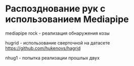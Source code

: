 # Распозднование рук с использованием Mediapipe

mediapipe rock - реализация обнаружения козы

hugrid - использование сверточной на датасете https://github.com/hukenovs/hagrid

nhug1 - попытка реализации прошлых двух 
